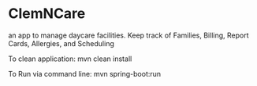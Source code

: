 # ClemNCare
an app to manage daycare facilities.
Keep track of Families, Billing, Report Cards, Allergies, and Scheduling

To clean application:
mvn clean install

To Run via command line:
mvn spring-boot:run
